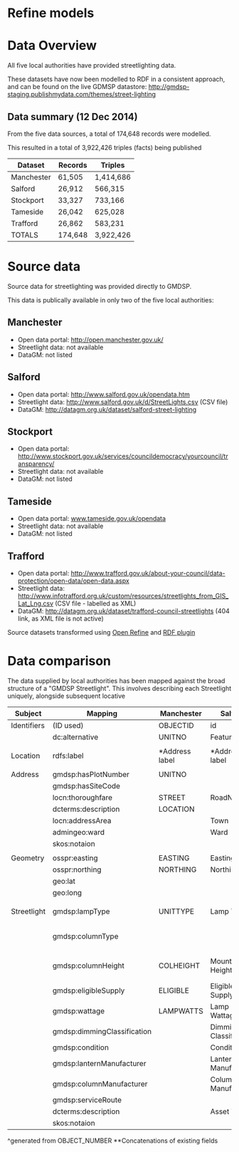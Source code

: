 Refine models
==============

Data Overview
==============
All five local authorities have provided streetlighting data.

These datasets have now been modelled to RDF in a consistent approach, and can be found on the live GDMSP datastore: http://gmdsp-staging.publishmydata.com/themes/street-lighting


Data summary (12 Dec 2014)
---------------------------
From the five data sources, a total of 174,648 records were modelled.

This resulted in a total of 3,922,426 triples (facts) being published

| Dataset    | Records | Triples   |
|------------|---------|-----------|
| Manchester | 61,505  | 1,414,686 |
| Salford    | 26,912  | 566,315   |
| Stockport  | 33,327  | 733,166   |
| Tameside   | 26,042  | 625,028   |
| Trafford   | 26,862  | 583,231   |
| TOTALS     | 174,648 | 3,922,426 |

Source data
==============
Source data for streetlighting was provided directly to GMDSP.  

This data is publically available in only two of the five local authorities:

Manchester
--------------
* Open data portal: http://open.manchester.gov.uk/
* Streetlight data: not available
* DataGM: not listed

Salford
--------------
* Open data portal: http://www.salford.gov.uk/opendata.htm
* Streetlight data: http://www.salford.gov.uk/d/StreetLights.csv (CSV file)
* DataGM: http://datagm.org.uk/dataset/salford-street-lighting

Stockport
--------------
* Open data portal: http://www.stockport.gov.uk/services/councildemocracy/yourcouncil/transparency/
* Streetlight data: not available
* DataGM: not listed

Tameside
--------------
* Open data portal: www.tameside.gov.uk/opendata
* Streetlight data: not available
* DataGM: not listed

Trafford
--------------
* Open data portal: http://www.trafford.gov.uk/about-your-council/data-protection/open-data/open-data.aspx
* Streetlight data: http://www.infotrafford.org.uk/custom/resources/streetlights_from_GIS_Lat_Lng.csv (CSV file - labelled as XML)
* DataGM: http://datagm.org.uk/dataset/trafford-council-streetlights (404 link, as XML file is not active)


Source datasets transformed using [Open Refine][or] and [RDF plugin][ordf]

[or]: http://openrefine.org/
[ordf]: http://refine.deri.ie/


Data comparison
=================
The data supplied by local authorities has been mapped against the broad structure of a "GMDSP Streetlight".  This involves describing each Streetlight uniquely, alongside subsequent locative

| Subject     | Mapping                     | Manchester     | Salford                | Stockport        | Tameside             | Trafford    |   | Links to                                             |
|-------------|-----------------------------|----------------|------------------------|------------------|----------------------|-------------|---|------------------------------------------------------|
| Identifiers | (ID used)                   | OBJECTID       | id                     | central_asset_id | ID                   | ^ID2        |   |                                                      |
|             | dc:alternative              | UNITNO         | Feature ID             |                  |                      |             |   |                                                      |
|             |                             |                |                        |                  |                      |             |   |                                                      |
| Location    | rdfs:label                  | *Address label | *Address label         | *address label   | *Full address        | DESCRIPTION |   |                                                      |
|             |                             |                |                        |                  |                      |             |   |                                                      |
| Address     | gmdsp:hasPlotNumber         | UNITNO         |                        | plot_number      | Unit No.             | TITLE       |   |                                                      |
|             | gmdsp:hasSiteCode           |                |                        | site_code        |                      |             |   |                                                      |
|             | locn:thoroughfare           | STREET         | RoadName               | site_name        | Address 1            | STREET_NAME |   |                                                      |
|             | dcterms:description         | LOCATION       |                        |                  |                      | DESCRIPTION |   |                                                      |
|             | locn:addressArea            |                | Town                   |                  | Address 2            |             |   | g50k:NamedPlace                                      |
|             | admingeo:ward               |                | Ward                   |                  |                      |             |   | admingeo:MetropolitanDistrictWard                    |
|             | skos:notaion                |                |                        |                  |                      | USRN        |   |                                                      |
|             |                             |                |                        |                  |                      |             |   |                                                      |
| Geometry    | osspr:easting               | EASTING        | Easting                | feat_cent_east   | Easting              | EASTING     |   |                                                      |
|             | osspr:northing              | NORTHING       | Northing               | feat_cent_north  | Northing             | NORTHING    |   |                                                      |
|             | geo:lat                     |                |                        | lat              | Lats                 | Latitude    |   |                                                      |
|             | geo:long                    |                |                        | long             | Long                 | Longitude   |   |                                                      |
|             |                             |                |                        |                  |                      |             |   |                                                      |
| Streetlight | gmdsp:lampType              | UNITTYPE       | Lamp Type              |                  | LT - LAMP TYPE       |             |   | gmdsp.org.uk/def/streetlighting/lamp-type            |
|             | gmdsp:columnType            |                |                        | Type             | CT- COLUMN TYPE      |             |   | gmdsp.org.uk/def/streetlighting/column-type          |
|             | gmdsp:columnHeight          | COLHEIGHT      | Mounting Height        |                  | MH - MOUNTING HEIGHT |             |   |                                                      |
|             | gmdsp:eligibleSupply        | ELIGIBLE       | Eligible Supply        |                  |                      |             |   |                                                      |
|             | gmdsp:wattage               | LAMPWATTS      | Lamp Wattage           |                  | LW - LAMP WATTS      |             |   |                                                      |
|             | gmdsp:dimmingClassification |                | Dimming Classification |                  |                      |             |   |                                                      |
|             | gmdsp:condition             |                | Condition              |                  |                      |             |   | gmdsp.org.uk/def/streetlighting/condition            |
|             | gmdsp:lanternManufacturer   |                | Lantern Manufacturer   |                  |                      |             |   | gmdsp.org.uk/def/streetlighting/lantern-manufacturer |
|             | gmdsp:columnManufacturer    |                | Column Manufacturer    |                  |                      |             |   | gmdsp.org.uk/def/streetlighting/column-manufacturer  |
|             | gmdsp:serviceRoute          |                |                        |                  |                      | ROUTE       |   |                                                      |
|             | dcterms:description         |                | Asset Type             |                  |                      |             |   |                                                      |
|             | skos:notaion                |                |                        | central_asset_id |                      |             |   |                                                      |

^generated from OBJECT_NUMBER
**Concatenations of existing fields






